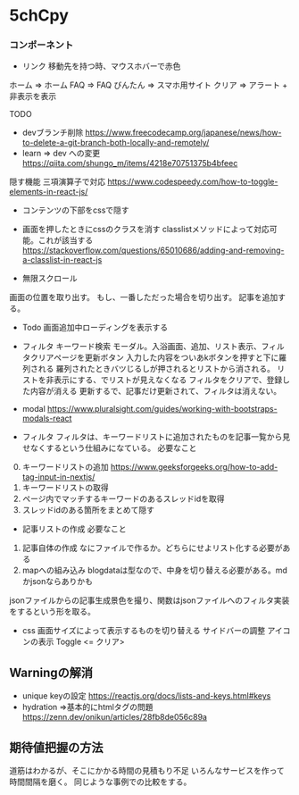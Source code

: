 # 5chCpy
### コンポーネント
- リンク
 移動先を持つ時、マウスホバーで赤色

ホーム => ホーム
FAQ => FAQ
びんたん => スマホ用サイト
クリア => アラート + 非表示を表示

TODO
- devブランチ削除
https://www.freecodecamp.org/japanese/news/how-to-delete-a-git-branch-both-locally-and-remotely/
- learn => dev への変更
https://qiita.com/shungo_m/items/4218e70751375b4bfeec

隠す機能
三項演算子で対応
https://www.codespeedy.com/how-to-toggle-elements-in-react-js/


- コンテンツの下部をcssで隠す
- 画面を押したときにcssのクラスを消す
	classlistメソッドによって対応可能。これが該当する
https://stackoverflow.com/questions/65010686/adding-and-removing-a-classlist-in-react-js

- 無限スクロール

画面の位置を取り出す。
もし、一番しただった場合を切り出す。
記事を追加する。
* Todo
画面追加中ローディングを表示する

<!-- : ToDo normal bootstrap => react bootstrap -->
- フィルタ
キーワード検索
モーダル。入浴画面、追加、リスト表示、フィルタクリアページを更新ボタン
入力した内容をついあkボタンを押すと下に羅列される
羅列されたときバツじるしが押されるとリストから消される。
リストを非表示にする、でリストが見えなくなる
フィルタをクリアで、登録した内容が消える
更新するで、記事だけ更新されて、フィルタは消えない。

* modal
https://www.pluralsight.com/guides/working-with-bootstraps-modals-react

* フィルタ
フィルタは、キーワードリストに追加されたものを記事一覧から見せなくするという仕組みになている。
必要なこと
 <!-- 0. 記事リストに他の記事を追加すること -->
 0. キーワードリストの追加
	https://www.geeksforgeeks.org/how-to-add-tag-input-in-nextjs/
 1. キーワードリストの取得
 2. ページ内でマッチするキーワードのあるスレッドidを取得
 3. スレッドidのある箇所をまとめて隠す

<!-- * TODO -->
* 記事リストの作成
必要なこと
 1. 記事自体の作成 なにファイルで作るか。どちらにせよリスト化する必要がある
 2. mapへの組み込み
 blogdataは型なので、中身を切り替える必要がある。mdかjsonならありかも

 jsonファイルからの記事生成景色を撮り、関数はjsonファイルへのフィルタ実装をするという形を取る。


* css
画面サイズによって表示するものを切り替える
サイドバーの調整
アイコンの表示
Toggle <= クリア>

## Warningの解消
- unique keyの設定
https://reactjs.org/docs/lists-and-keys.html#keys
- hydration
=>基本的にhtmlタグの問題
https://zenn.dev/onikun/articles/28fb8de056c89a

## 期待値把握の方法
道筋はわかるが、そこにかかる時間の見積もり不足
いろんなサービスを作って時間間隔を磨く。
同じような事例での比較をする。

